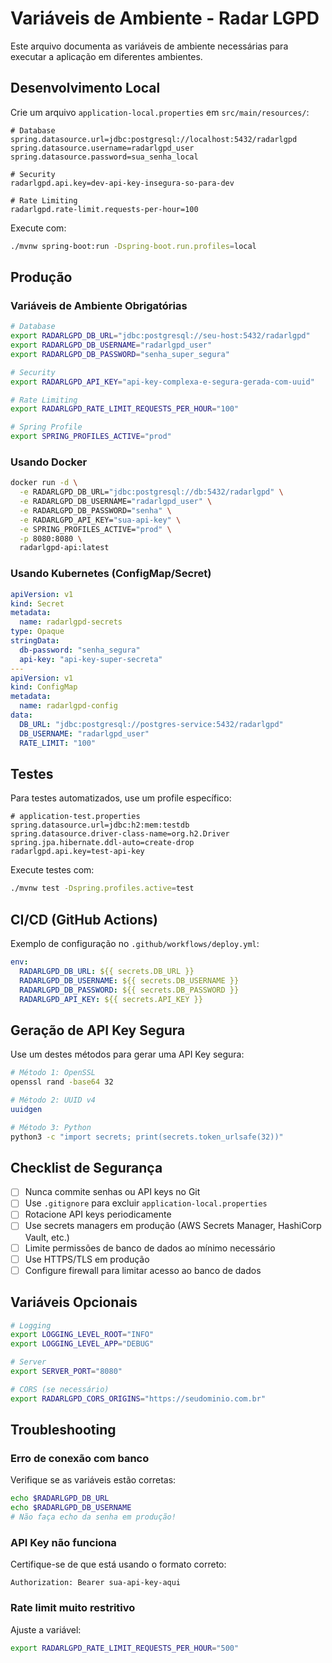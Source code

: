 # Variáveis de Ambiente - Radar LGPD

Este arquivo documenta as variáveis de ambiente necessárias para executar a aplicação em diferentes ambientes.

## Desenvolvimento Local

Crie um arquivo `application-local.properties` em `src/main/resources/`:

```properties
# Database
spring.datasource.url=jdbc:postgresql://localhost:5432/radarlgpd
spring.datasource.username=radarlgpd_user
spring.datasource.password=sua_senha_local

# Security
radarlgpd.api.key=dev-api-key-insegura-so-para-dev

# Rate Limiting
radarlgpd.rate-limit.requests-per-hour=100
```

Execute com:
```bash
./mvnw spring-boot:run -Dspring-boot.run.profiles=local
```

## Produção

### Variáveis de Ambiente Obrigatórias

```bash
# Database
export RADARLGPD_DB_URL="jdbc:postgresql://seu-host:5432/radarlgpd"
export RADARLGPD_DB_USERNAME="radarlgpd_user"
export RADARLGPD_DB_PASSWORD="senha_super_segura"

# Security
export RADARLGPD_API_KEY="api-key-complexa-e-segura-gerada-com-uuid"

# Rate Limiting
export RADARLGPD_RATE_LIMIT_REQUESTS_PER_HOUR="100"

# Spring Profile
export SPRING_PROFILES_ACTIVE="prod"
```

### Usando Docker

```bash
docker run -d \
  -e RADARLGPD_DB_URL="jdbc:postgresql://db:5432/radarlgpd" \
  -e RADARLGPD_DB_USERNAME="radarlgpd_user" \
  -e RADARLGPD_DB_PASSWORD="senha" \
  -e RADARLGPD_API_KEY="sua-api-key" \
  -e SPRING_PROFILES_ACTIVE="prod" \
  -p 8080:8080 \
  radarlgpd-api:latest
```

### Usando Kubernetes (ConfigMap/Secret)

```yaml
apiVersion: v1
kind: Secret
metadata:
  name: radarlgpd-secrets
type: Opaque
stringData:
  db-password: "senha_segura"
  api-key: "api-key-super-secreta"
---
apiVersion: v1
kind: ConfigMap
metadata:
  name: radarlgpd-config
data:
  DB_URL: "jdbc:postgresql://postgres-service:5432/radarlgpd"
  DB_USERNAME: "radarlgpd_user"
  RATE_LIMIT: "100"
```

## Testes

Para testes automatizados, use um profile específico:

```properties
# application-test.properties
spring.datasource.url=jdbc:h2:mem:testdb
spring.datasource.driver-class-name=org.h2.Driver
spring.jpa.hibernate.ddl-auto=create-drop
radarlgpd.api.key=test-api-key
```

Execute testes com:
```bash
./mvnw test -Dspring.profiles.active=test
```

## CI/CD (GitHub Actions)

Exemplo de configuração no `.github/workflows/deploy.yml`:

```yaml
env:
  RADARLGPD_DB_URL: ${{ secrets.DB_URL }}
  RADARLGPD_DB_USERNAME: ${{ secrets.DB_USERNAME }}
  RADARLGPD_DB_PASSWORD: ${{ secrets.DB_PASSWORD }}
  RADARLGPD_API_KEY: ${{ secrets.API_KEY }}
```

## Geração de API Key Segura

Use um destes métodos para gerar uma API Key segura:

```bash
# Método 1: OpenSSL
openssl rand -base64 32

# Método 2: UUID v4
uuidgen

# Método 3: Python
python3 -c "import secrets; print(secrets.token_urlsafe(32))"
```

## Checklist de Segurança

- [ ] Nunca commite senhas ou API keys no Git
- [ ] Use `.gitignore` para excluir `application-local.properties`
- [ ] Rotacione API keys periodicamente
- [ ] Use secrets managers em produção (AWS Secrets Manager, HashiCorp Vault, etc.)
- [ ] Limite permissões de banco de dados ao mínimo necessário
- [ ] Use HTTPS/TLS em produção
- [ ] Configure firewall para limitar acesso ao banco de dados

## Variáveis Opcionais

```bash
# Logging
export LOGGING_LEVEL_ROOT="INFO"
export LOGGING_LEVEL_APP="DEBUG"

# Server
export SERVER_PORT="8080"

# CORS (se necessário)
export RADARLGPD_CORS_ORIGINS="https://seudominio.com.br"
```

## Troubleshooting

### Erro de conexão com banco

Verifique se as variáveis estão corretas:
```bash
echo $RADARLGPD_DB_URL
echo $RADARLGPD_DB_USERNAME
# Não faça echo da senha em produção!
```

### API Key não funciona

Certifique-se de que está usando o formato correto:
```
Authorization: Bearer sua-api-key-aqui
```

### Rate limit muito restritivo

Ajuste a variável:
```bash
export RADARLGPD_RATE_LIMIT_REQUESTS_PER_HOUR="500"
```
